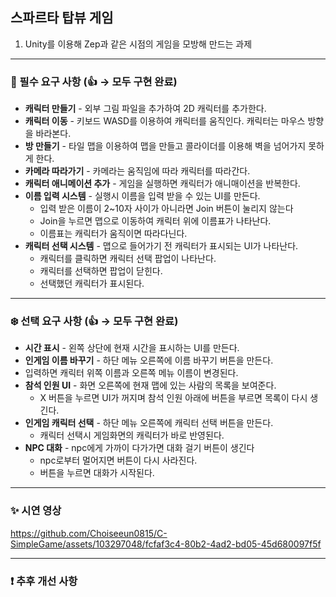 ## 스파르타 탑뷰 게임
1. Unity를 이용해 Zep과 같은 시점의 게임을 모방해 만드는 과제
---
### 🚨 필수 요구 사항 (👍 → 모두 구현 완료)
* **캐릭터 만들기** - 외부 그림 파일을 추가하여 2D 캐릭터를 추가한다.
* **캐릭터 이동** - 키보드 WASD를 이용하여 캐릭터를 움직인다. 캐릭터는 마우스 방향을 바라본다.
* **방 만들기** - 타일 맵을 이용하여 맵을 만들고 콜라이더를 이용해 벽을 넘어가지 못하게 한다.
* **카메라 따라가기** - 카메라는 움직임에 따라 캐릭터를 따라간다.
* **캐릭터 애니메이션 추가** - 게임을 실행하면 캐릭터가 애니매이션을 반복한다.
* **이름 입력 시스템** - 실행시 이름을 입력 받을 수 있는 UI를 만든다. 
  * 입력 받은 이름이 2~10자 사이가 아니라면 Join 버튼이 눌리지 않는다
  * Join을 누르면 맵으로 이동하여 캐릭터 위에 이름표가 나타난다.
  * 이름표는 캐릭터가 움직이면 따라다닌다. 
* **캐릭터 선택 시스템** - 맵으로 들어가기 전 캐릭터가 표시되는 UI가 나타난다.
  * 캐릭터를 클릭하면 캐릭터 선택 팝업이 나타난다.
  * 캐릭터를 선택하면 팝업이 닫힌다.
  * 선택했던 캐릭터가 표시된다.
---
### ❄️ 선택 요구 사항 (👍 → 모두 구현 완료)
* **시간 표시** - 왼쪽 상단에 현재 시간을 표시하는 UI를 만든다.
* **인게임 이름 바꾸기** - 하단 메뉴 오른쪽에 이름 바꾸기 버튼을 만든다.
 * 입력하면 캐릭터 위쪽 이름과 오른쪽 메뉴 이름이 변경된다.
* **참석 인원 UI** - 화면 오른쪽에 현재 맵에 있는 사람의 목록을 보여준다.
  * X 버튼을 누르면 UI가 꺼지며 참석 인원 아래에 버튼을 부르면 목록이 다시 생긴다.
* **인게임 캐릭터 선택** - 하단 메뉴 오른쪽에 캐릭터 선택 버튼을 만든다.
  * 캐릭터 선택시 게임화면의 캐릭터가 바로 반영된다.
* **NPC 대화** - npc에게 가까이 다가가면 대화 걸기 버튼이 생긴다
  * npc로부터 멀어지면 버튼이 다시 사라진다.
  * 버튼을 누르면 대화가 시작된다.
---
### ✨ 시연 영상
https://github.com/Choiseeun0815/C-SimpleGame/assets/103297048/fcfaf3c4-80b2-4ad2-bd05-45d680097f5f

---
### ❗ 추후 개선 사항
